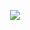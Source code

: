 <p align="center">
  <img src="(https://capsule-render.vercel.app/api?type=venom&height=100&color=gradient&text=Hey%20Everyone&textBg=false)"/>
</p>

